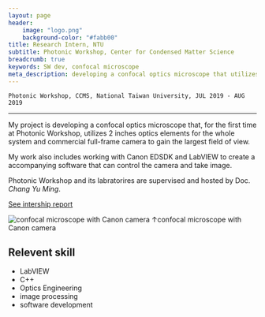 ```yaml
---
layout: page
header:
    image: "logo.png"
    background-color: "#fabb00"
title: Research Intern, NTU
subtitle: Photonic Workshop, Center for Condensed Matter Science
breadcrumb: true
keywords: SW dev, confocal microscope
meta_description: developing a confocal optics microscope that utilizes 2 inches optics elements for the whole system
---
```


`Photonic Workshop, CCMS, National Taiwan University, JUL 2019 - AUG 2019`

---

My project is developing a confocal optics microscope that, for the first time at Photonic Workshop, utilizes 2 inches optics elements for the whole system and commercial full-frame camera to gain the largest field of view.

My work also includes working with Canon EDSDK and LabVIEW to create a accompanying software that can control the camera and take image.

Photonic Workshop and its labratorires are supervised and hosted by Doc. *Chang Yu Ming*.

[See intership report](\docs\PW2019report.pdf)

![confocal microscope with Canon camera](https://i.imgur.com/uwwCllG.jpg)
&uarr;confocal microscope with Canon camera


## Relevent skill
- LabVIEW
- C++
- Optics Engineering
- image processing
- software development